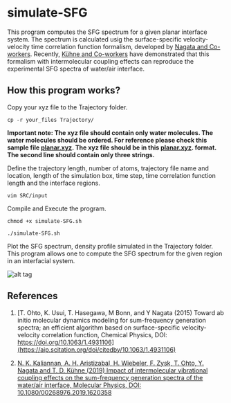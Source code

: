 # simulate-SFG
This program computes the SFG spectrum for a given planar interface system. 
The spectrum is calculated usig the surface-specific velocity-velocity time correlation function formalism, 
developed by [Nagata and Co-workers](https://aip.scitation.org/doi/10.1063/1.4931106). Recently, [Kühne and Co-workers](https://www.tandfonline.com/doi/full/10.1080/00268976.2019.1620358)
have demonstrated that this formalism with intermolecular coupling effects can reproduce the experimental SFG spectra of water/air interface.

## How this program works?

Copy your xyz file to the Trajectory folder. 

```
cp -r your_files Trajectory/ 
```
**Important note: The xyz file should contain only water molecules. The water molecules should be ordered. For reference
please check this sample file [planar.xyz](https://github.com/DCM-UPB/SFG-spectrum/blob/master/SFG-planar-interface/Trajectory/planar.xyz).
The xyz file should be in this [planar.xyz](https://github.com/DCM-UPB/SFG-spectrum/blob/master/SFG-planar-interface/Trajectory/planar.xyz).
 format. The second line should contain only three strings.**


Define the trajectory length, number of atoms, trajectory file name and location,
length of the simulation box, time step, time correlation function length and the interface regions.
```
vim SRC/input
```
Compile and Execute the program.  
```
chmod +x simulate-SFG.sh
```
```
./simulate-SFG.sh
```
Plot the SFG spectrum, density profile simulated in the Trajectory folder. This program allows one to compute the SFG spectrum 
for the given region in an interfacial system.

![alt tag](https://www.tandfonline.com/na101/home/literatum/publisher/tandf/journals/content/tmph20/0/tmph20.ahead-of-print/00268976.2019.1620358/20190522/images/medium/tmph_a_1620358_uf0001_oc.jpg)




## References

1. [T. Ohto, K. Usui, T. Hasegawa, M Bonn, and Y Nagata
(2015)
Toward ab initio molecular dynamics modeling for sum-frequency generation spectra; an efficient algorithm based on surface-specific velocity-velocity correlation function,
Chemical Physics,
DOI: https://doi.org/10.1063/1.4931106](https://aip.scitation.org/doi/citedby/10.1063/1.4931106)


2. [N. K. Kaliannan, A. H. Aristizabal, H. Wiebeler, F. Zysk, T. Ohto, Y. Nagata and T. D. Kühne 
(2019)
Impact of intermolecular vibrational coupling effects on the sum-frequency generation spectra of the water/air interface,
Molecular Physics,
DOI: 10.1080/00268976.2019.1620358](https://www.tandfonline.com/doi/full/10.1080/00268976.2019.1620358)


